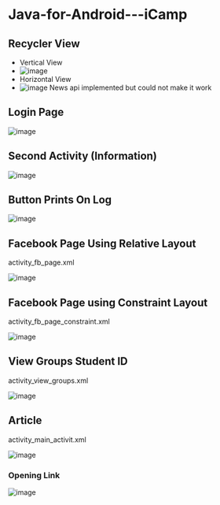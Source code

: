 # Java-for-Android---iCamp
## Recycler View
* Vertical View
* ![image](https://user-images.githubusercontent.com/43723626/131594357-6a16cfcb-3500-4e76-938f-31e02b39a5d2.png)
* Horizontal View
* ![image](https://user-images.githubusercontent.com/43723626/131594383-0ce2e12d-585c-438e-bcf3-07be76a8f25f.png)
News api implemented but could not make it work

## Login Page
![image](https://user-images.githubusercontent.com/43723626/131266572-4e2c8db5-6732-4afd-979e-9fc04c5cea19.png)

## Second Activity (Information)
![image](https://user-images.githubusercontent.com/43723626/131266587-c0d93313-f49f-4e77-841e-4b093dca3b80.png)

## Button Prints On Log
![image](https://user-images.githubusercontent.com/43723626/131266594-26c0aae1-d1e8-4422-bac6-52851fd4656a.png)

## Facebook Page Using Relative Layout
activity_fb_page.xml

![image](https://user-images.githubusercontent.com/43723626/131111294-4b93efa7-92bb-4225-bc31-cad5211883ed.png)

## Facebook Page using Constraint Layout
activity_fb_page_constraint.xml

![image](https://user-images.githubusercontent.com/43723626/131111283-b3e435d3-4c2c-4272-9f61-ebf334896b6c.png)

## View Groups Student ID
activity_view_groups.xml

![image](https://user-images.githubusercontent.com/43723626/131111251-58ee179e-790e-4157-85b9-cb75d335a903.png)

## Article
activity_main_activit.xml

![image](https://user-images.githubusercontent.com/43723626/131111241-015fc54f-b82d-46b3-9c58-336a476b9bd7.png)

### Opening Link 

![image](https://user-images.githubusercontent.com/43723626/131111224-2b8cb904-d99e-4455-9540-08697373f6e0.png)
